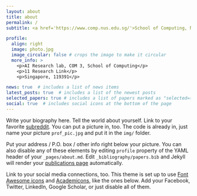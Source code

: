 ```yaml
---
layout: about
title: about
permalink: /
subtitle: <a href='https://www.comp.nus.edu.sg/'>School of Computing, National University of Singapore</a>. liuziming@comp.nus.edu.sg

profile:
  align: right
  image: photo.jpg
  image_circular: false # crops the image to make it circular
  more_info: >
    <p>AI Research lab, COM 3, School of Computing</p>
    <p>11 Research Link</p>
    <p>Singapore, 119391</p>

news: true  # includes a list of news items
latest_posts: true  # includes a list of the newest posts
selected_papers: true # includes a list of papers marked as "selected={true}"
social: true  # includes social icons at the bottom of the page
---
```


Write your biography here. Tell the world about yourself. Link to your favorite [subreddit](http://reddit.com). You can put a picture in, too. The code is already in, just name your picture `prof_pic.jpg` and put it in the `img/` folder.

Put your address / P.O. box / other info right below your picture. You can also disable any of these elements by editing `profile` property of the YAML header of your `_pages/about.md`. Edit `_bibliography/papers.bib` and Jekyll will render your [publications page](/al-folio/publications/) automatically.

Link to your social media connections, too. This theme is set up to use [Font Awesome icons](http://fortawesome.github.io/Font-Awesome/) and [Academicons](https://jpswalsh.github.io/academicons/), like the ones below. Add your Facebook, Twitter, LinkedIn, Google Scholar, or just disable all of them.
